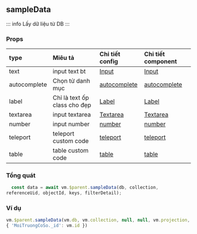 ## sampleData
::: info
Lấy dữ liệu từ DB
:::
### Props
| type         | Miêu tả                      | Chi tiết config               | Chi tiết component                             |
| :----------- | :--------------------------- | :---------------------------- | :--------------------------------------------- |
| text         | input text bt                | [Input](#text)                | [Input](../component/form/text)                |
| autocomplete | Chọn từ danh mục             | [autocomplete](#autocomplete) | [autocomplete](../component/form/autocomplete) |
| label        | Chỉ là text ốp class cho đẹp | [Label](#label)               | [Label](../component/form/label)               |
| textarea     | input textarea               | [Textarea](#textarea)         | [Textarea](../component/form/textarea)         |
| number       | input number                 | [number](#number)             | [number](../component/form/number)             |
| teleport     | teleport custom code         | [teleport](#teleport)         | [teleport](../component/form/teleport)         |
| table        | table custom code            | [table](#table)               | [table](../component/form/table)               |

### Tổng quát
```js
  const data = await vm.$parent.sampleData(db, collection, referenceUid, objectId, keys, filterDetail);
```

### Ví dụ
```js 
vm.$parent.sampleData(vm.db, vm.collection, null, null, vm.projection, { 'MoiTruongCoSo._id': vm.id })
```

<style>
  code  {
    white-space: pre-wrap !important;
  }
</style>